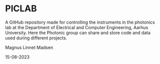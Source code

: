 # PICLAB
A GitHub repository made for controlling the instruments in the photonics lab at the Department of Electrical and Computer Engineering, Aarhus University. 
Here the Photonic group can share and store code and data used during different projects.

Magnus Linnet Madsen

15-08-2023

